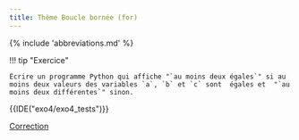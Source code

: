 ```yaml
---
title: Thème Boucle bornée (for)
---
```


{% include 'abbreviations.md' %}


!!! tip "Exercice"

    Écrire un programme Python qui affiche "`au moins deux égales`" si au moins deux valeurs des variables `a`, `b` et `c` sont  égales et  "`au moins deux différentes`" sinon.
    


{{IDE("exo4/exo4_tests")}} 

[Correction](scripts/exo4/corr_exo4_tests.py)